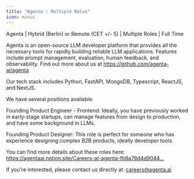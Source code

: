 ```yaml
---
title: "Agenta : Multiple Roles"
icon: minus
---
```

Agenta | Hybrid (Berlin) or Remote (CET +&#x2F;- 5) | Multiple Roles | Full Time

Agenta is an open-source LLM developer platform that provides all the necessary tools for rapidly building reliable LLM applications. Features include prompt management, evaluation, human feedback, and observability. Find out more about us at <a href="https:&#x2F;&#x2F;github.com&#x2F;agenta-ai&#x2F;agenta">https:&#x2F;&#x2F;github.com&#x2F;agenta-ai&#x2F;agenta</a>

Our tech stack includes Python, FastAPI, MongoDB, Typescript, ReactJS, and NextJS.

We have several positions available:

Founding Product Engineer - Frontend: Ideally, you have previously worked in early-stage startups, can manage features from design to production, and have some background in LLMs.

Founding Product Designer: This role is perfect for someone who has experience designing complex B2B products, ideally developer tools.

You can find more details about these roles here: <a href="https:&#x2F;&#x2F;agentaai.notion.site&#x2F;Careers-at-agenta-fb8a76d4d9044e27bd3a32678818dbc8" rel="nofollow">https:&#x2F;&#x2F;agentaai.notion.site&#x2F;Careers-at-agenta-fb8a76d4d9044...</a>

If you&#x27;re interested, please contact us directly at: careers@agenta.ai

